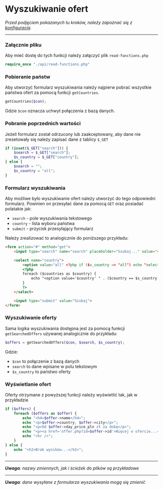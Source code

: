 # Wyszukiwanie ofert

_Przed podjęciem pokazanych tu kroków, należy zapoznać się z [konfiguracją](./konfiguracja_oferty.md)._

---

### Załącznie pliku

Aby mieć dostę do tych funkcji należy załączyć plik `read-functions.php`

```php
require_once "./api/read-functions.php"
```

### Pobieranie państw

Aby utworzyć formularz wyszukiwania należy najpierw pobrać wszystkie państwa ofert za pomocą funkcji `getCountries`.

```php
getCountries($con);
```

Gdzie `$con` oznacza uchwyt połączenia z bazą danych.

### Pobranie poprzednich wartości

Jeżeli formularz został odrzucony lub zaakceptowany, aby dane nie zresetowały się należy zapisać dane z tablicy `$_GET`

```php
if (isset($_GET["search"])) {
    $search = $_GET["search"];
    $s_country = $_GET["country"];
} else {
    $search = "";
    $s_country = "all";
}
```

### Formularz wyszukiwania

Aby możliwe było wyszukiwanie ofert należy utworzyć do tego odpowiedni formularz. Powinien on przesyłać dane za pomocą `GET` oraz posiadać polatakie jak:

- `search` - pole wyszukiwania tekstowego
- `country` - lista wyboru państwa
- `submit` - przycisk przesyłający formularz

Należy zrealizować to analogicznie do poniższego przykładu:

```html
<form action="#" method="get">
    <input type="search" name="search" placeholder="Szukaj..." value="<?php echo $search; ?>">

    <select name="country">
        <option value="all" <?php if ($s_country == "all") echo "selected"; ?>>Wszystkie kraje</option>
        <?php
        foreach ($countries as $country) {
            echo "<option value='$country' " . ($country == $s_country ? "selected" : "") . ">$country</option>";
        }
        ?>
    </select>

    <input type="submit" value="Szukaj">
</form>
```

### Wyszukiwanie oferty

Sama logika wyszukiwania dostępna jest za pomocą funkcji `getSearchedOffers` używanej analogicznie do przykładu:

```php
$offers = getSearchedOffers($con, $search, $s_country);
```

Gdzie:

- `$con` to połączenie z bazą danych
- `search` to dane wpisane w polu tekstowym
- `$s_country` to państwo oferty

### Wyświetlanie ofert

Oferty otrzymane z powyższej funkcji należy wyświetlić tak, jak w przykładzie

```php
if ($offers) {
    foreach ($offers as $offer) {
        echo "<h4>$offer->name</h4>";
        echo "<p>$offer->country, $offer->city</p>";
        echo "<p>Od $offer->day_price_pln zł za dobę</p>";
        echo "<p><a href='offer.php?id=$offer->id'>Więcej o ofercie...</a></p>";
        echo "<hr />";
    }
} else {
    echo "<h2>Brak wyników...</h2>";
}
```

---

_**Uwaga**: nazwy zmiennych, jak i ścieżek do plików są przykładowe_

---

_**Uwaga**: dane wysyłane z formularza wyszukiwania mogą się zmienić_
